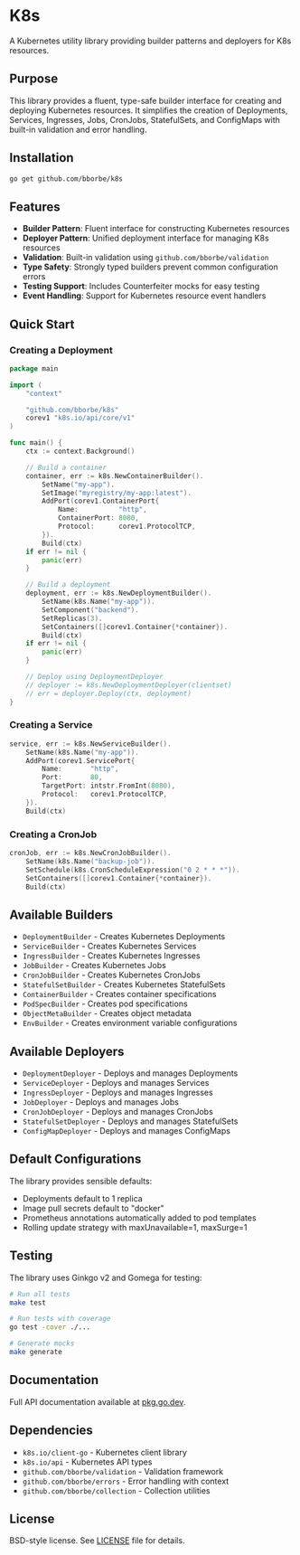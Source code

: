 # K8s

A Kubernetes utility library providing builder patterns and deployers for K8s resources.

## Purpose

This library provides a fluent, type-safe builder interface for creating and deploying Kubernetes resources. It simplifies the creation of Deployments, Services, Ingresses, Jobs, CronJobs, StatefulSets, and ConfigMaps with built-in validation and error handling.

## Installation

```bash
go get github.com/bborbe/k8s
```

## Features

- **Builder Pattern**: Fluent interface for constructing Kubernetes resources
- **Deployer Pattern**: Unified deployment interface for managing K8s resources
- **Validation**: Built-in validation using `github.com/bborbe/validation`
- **Type Safety**: Strongly typed builders prevent common configuration errors
- **Testing Support**: Includes Counterfeiter mocks for easy testing
- **Event Handling**: Support for Kubernetes resource event handlers

## Quick Start

### Creating a Deployment

```go
package main

import (
    "context"

    "github.com/bborbe/k8s"
    corev1 "k8s.io/api/core/v1"
)

func main() {
    ctx := context.Background()

    // Build a container
    container, err := k8s.NewContainerBuilder().
        SetName("my-app").
        SetImage("myregistry/my-app:latest").
        AddPort(corev1.ContainerPort{
            Name:          "http",
            ContainerPort: 8080,
            Protocol:      corev1.ProtocolTCP,
        }).
        Build(ctx)
    if err != nil {
        panic(err)
    }

    // Build a deployment
    deployment, err := k8s.NewDeploymentBuilder().
        SetName(k8s.Name("my-app")).
        SetComponent("backend").
        SetReplicas(3).
        SetContainers([]corev1.Container{*container}).
        Build(ctx)
    if err != nil {
        panic(err)
    }

    // Deploy using DeploymentDeployer
    // deployer := k8s.NewDeploymentDeployer(clientset)
    // err = deployer.Deploy(ctx, deployment)
}
```

### Creating a Service

```go
service, err := k8s.NewServiceBuilder().
    SetName(k8s.Name("my-app")).
    AddPort(corev1.ServicePort{
        Name:       "http",
        Port:       80,
        TargetPort: intstr.FromInt(8080),
        Protocol:   corev1.ProtocolTCP,
    }).
    Build(ctx)
```

### Creating a CronJob

```go
cronJob, err := k8s.NewCronJobBuilder().
    SetName(k8s.Name("backup-job")).
    SetSchedule(k8s.CronScheduleExpression("0 2 * * *")).
    SetContainers([]corev1.Container{*container}).
    Build(ctx)
```

## Available Builders

- `DeploymentBuilder` - Creates Kubernetes Deployments
- `ServiceBuilder` - Creates Kubernetes Services
- `IngressBuilder` - Creates Kubernetes Ingresses
- `JobBuilder` - Creates Kubernetes Jobs
- `CronJobBuilder` - Creates Kubernetes CronJobs
- `StatefulSetBuilder` - Creates Kubernetes StatefulSets
- `ContainerBuilder` - Creates container specifications
- `PodSpecBuilder` - Creates pod specifications
- `ObjectMetaBuilder` - Creates object metadata
- `EnvBuilder` - Creates environment variable configurations

## Available Deployers

- `DeploymentDeployer` - Deploys and manages Deployments
- `ServiceDeployer` - Deploys and manages Services
- `IngressDeployer` - Deploys and manages Ingresses
- `JobDeployer` - Deploys and manages Jobs
- `CronJobDeployer` - Deploys and manages CronJobs
- `StatefulSetDeployer` - Deploys and manages StatefulSets
- `ConfigMapDeployer` - Deploys and manages ConfigMaps

## Default Configurations

The library provides sensible defaults:
- Deployments default to 1 replica
- Image pull secrets default to "docker"
- Prometheus annotations automatically added to pod templates
- Rolling update strategy with maxUnavailable=1, maxSurge=1

## Testing

The library uses Ginkgo v2 and Gomega for testing:

```bash
# Run all tests
make test

# Run tests with coverage
go test -cover ./...

# Generate mocks
make generate
```

## Documentation

Full API documentation available at [pkg.go.dev](https://pkg.go.dev/github.com/bborbe/k8s).

## Dependencies

- `k8s.io/client-go` - Kubernetes client library
- `k8s.io/api` - Kubernetes API types
- `github.com/bborbe/validation` - Validation framework
- `github.com/bborbe/errors` - Error handling with context
- `github.com/bborbe/collection` - Collection utilities

## License

BSD-style license. See [LICENSE](LICENSE) file for details.
